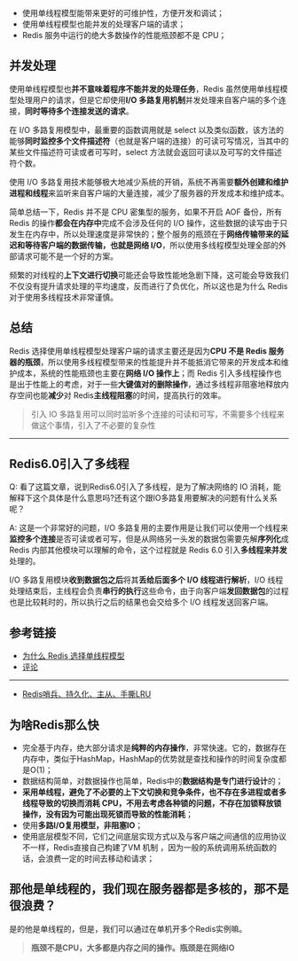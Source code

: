 - 使用单线程模型能带来更好的可维护性，方便开发和调试；
- 使用单线程模型也能并发的处理客户端的请求；
- Redis 服务中运行的绝大多数操作的性能瓶颈都不是 CPU；

## 并发处理
使用单线程模型也**并不意味着程序不能并发的处理任务**，Redis 虽然使用单线程模型处理用户的请求，但是它却使用**I/O 多路复用机制**并发处理来自客户端的多个连接，**同时等待多个连接发送的请求**。

在 I/O 多路复用模型中，最重要的函数调用就是 select 以及类似函数，该方法的能够**同时监控多个文件描述符**（也就是客户端的连接）的可读可写情况，当其中的某些文件描述符可读或者可写时，select 方法就会返回可读以及可写的文件描述符个数。

使用 I/O 多路复用技术能够极大地减少系统的开销，系统不再需要**额外创建和维护进程和线程**来监听来自客户端的大量连接，减少了服务器的开发成本和维护成本。

简单总结一下，Redis 并不是 CPU 密集型的服务，如果不开启 AOF 备份，所有 Redis 的操作**都会在内存中**完成不会涉及任何的 I/O 操作，这些数据的读写由于只发生在内存中，所以处理速度是非常快的；整个服务的瓶颈在于**网络传输带来的延迟和等待客户端的数据传输，也就是网络 I/O**，所以使用多线程模型处理全部的外部请求可能不是一个好的方案。

频繁的对线程的**上下文进行切换**可能还会导致性能地急剧下降，这可能会导致我们不仅没有提升请求处理的平均速度，反而进行了负优化，所以这也是为什么 Redis 对于使用多线程技术非常谨慎。

## 总结
Redis 选择使用单线程模型处理客户端的请求主要还是因为**CPU 不是 Redis 服务器的瓶颈**，所以使用多线程模型带来的性能提升并不能抵消它带来的开发成本和维护成本，系统的性能瓶颈也主要在**网络 I/O 操作上**；而 Redis 引入多线程操作也是出于性能上的考虑，对于一些**大键值对的删除操作**，通过多线程非阻塞地释放内存空间也能**减少**对 Redis**主线程阻塞**的时间，提高执行的效率。

> 引入 IO 多路复用可以同时监听多个连接的可读和可写，不需要多个线程来做这个事情，引入了不必要的复杂性

---

## Redis6.0引入了多线程
Q: 看了这篇文章，说到Redis6.0引入了多线程，是为了解决网络的 IO 消耗，能解释下这个具体是什么意思吗?还有这个跟IO多路复用要解决的问题有什么关系呢？

A: 这是一个非常好的问题，I/O 多路复用的主要作用是让我们可以使用一个线程来**监控多个连接**是否可读或者可写，但是从网络另一头发的数据包需要先解**序列化**成 Redis 内部其他模块可以理解的命令，这个过程就是 Redis 6.0 引入**多线程来并发**处理的。

I/O 多路复用模块**收到数据包之后**将其**丢给后面多个 I/O 线程进行解析**，I/O 线程处理结束后，主线程会负责**串行的执行**这些命令，由于向客户端**发回数据包**的过程也是比较耗时的，所以执行之后的结果也会交给多个 I/O 线程发送回客户端。

## 参考链接
- [为什么 Redis 选择单线程模型](https://draveness.me/whys-the-design-redis-single-thread/)
- [评论](https://github.com/draveness/blog-comments/issues/155)


---
- [Redis哨兵、持久化、主从、手撕LRU](https://juejin.im/post/5dc3a9fbf265da4d3c072eab)

## 为啥Redis那么快

- 完全基于内存，绝大部分请求是**纯粹的内存操作**，非常快速。它的，数据存在内存中，类似于HashMap，HashMap的优势就是查找和操作的时间复杂度都是O(1)；
- 数据结构简单，对数据操作也简单，Redis中的**数据结构是专门进行设计**的；
- **采用单线程，避免了不必要的上下文切换和竞争条件，也不存在多进程或者多线程导致的切换而消耗 CPU，不用去考虑各种锁的问题，不存在加锁释放锁操作，没有因为可能出现死锁而导致的性能消耗**；
- 使用**多路I/O复用模型，非阻塞IO**；
- 使用底层模型不同，它们之间底层实现方式以及与客户端之间通信的应用协议不一样，Redis直接自己构建了VM 机制 ，因为一般的系统调用系统函数的话，会浪费一定的时间去移动和请求；

## 那他是单线程的，我们现在服务器都是多核的，那不是很浪费？

是的他是单线程的，但是，我们可以通过在单机开多个Redis实例嘛。

> **瓶颈不是CPU，大多都是内存之间的操作。瓶颈是在网络IO**
